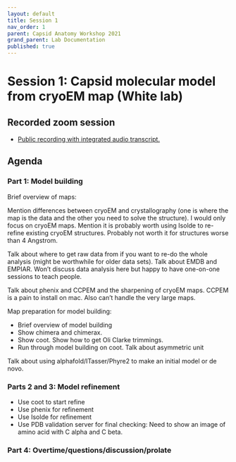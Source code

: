 ```yaml
---
layout: default
title: Session 1
nav_order: 1
parent: Capsid Anatomy Workshop 2021
grand_parent: Lab Documentation
published: true
---
```


# Session 1: Capsid molecular model from cryoEM map (White lab)

## Recorded zoom session
+ [Public recording with integrated audio transcript.](https://SDSU.zoom.us/rec/share/w3gXBfrrL0ut-_Gv1pfw0nupA8_EhQjHWFEcq4aoGnXtCfnfRKxB-lFukMhkmChU.cuKmYYbXrLwjBkTk)

## Agenda

### Part 1: Model building

Brief overview of maps:

Mention differences between cryoEM and crystallography (one is where the map is the data and the other you need to solve the structure). I would only focus on cryoEM maps. Mention it is probably worth using Isolde to re-refine existing cryoEM structures. Probably not worth it for structures worse than 4 Angstrom.

Talk about where to get raw data from if you want to re-do the whole analysis (might be worthwhile for older data sets). Talk about EMDB and EMPIAR. Won’t discuss data analysis here but happy to have one-on-one sessions to teach people. 

Talk about phenix and CCPEM and the sharpening of cryoEM maps. CCPEM is a pain to install on mac. Also can’t handle the very large maps.

Map preparation for model building:
+ Brief overview of model building
+ Show chimera and chimerax.
+ Show coot. Show how to get Oli Clarke trimmings.
+ Run through model building on coot. Talk about asymmetric unit

Talk about using alphafold/ITasser/Phyre2 to make an initial model or de novo.
	
		
### Parts 2 and 3: Model refinement

+ Use coot to start refine
+ Use phenix for refinement
+ Use Isolde for refinement
+ Use PDB validation server for final checking: Need to show an image of amino acid with C alpha and C beta.


### Part 4: Overtime/questions/discussion/prolate
